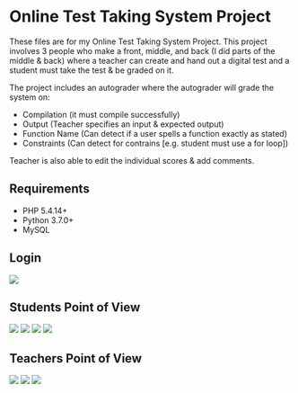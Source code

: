 # Online Test Taking System Project

These files are for my Online Test Taking System Project. This project involves 3 people who make a front, middle, and back (I did parts of the middle & back) where a teacher can create and hand out a digital test and a student must take the test & be graded on it.

The project includes an autograder where the autograder will grade the system on:
* Compilation (it must compile successfully)
* Output (Teacher specifies an input & expected output)
* Function Name (Can detect if a user spells a function exactly as stated)
* Constraints (Can detect for contrains [e.g. student must use a for loop])

Teacher is also able to edit the individual scores & add comments.

## Requirements
* PHP 5.4.14+
* Python 3.7.0+
* MySQL 

## Login
![](https://i.imgur.com/j8NeYLD.png)

## Students Point of View
![](https://i.imgur.com/wTaiFMs.png)
![](https://i.imgur.com/ivYHUf8.png)
![](https://i.imgur.com/hTDDSNN.png)
![](https://i.imgur.com/13StE6y.png)

## Teachers Point of View
![](https://i.imgur.com/rA869do.png)
![](https://i.imgur.com/ojVvL2s.png)
![](https://i.imgur.com/xyuIqL2.png)

